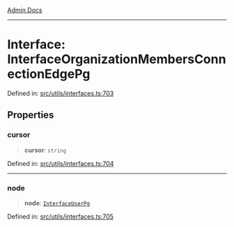 [Admin Docs](/)

***

# Interface: InterfaceOrganizationMembersConnectionEdgePg

Defined in: [src/utils/interfaces.ts:703](https://github.com/PalisadoesFoundation/talawa-admin/blob/main/src/utils/interfaces.ts#L703)

## Properties

### cursor

> **cursor**: `string`

Defined in: [src/utils/interfaces.ts:704](https://github.com/PalisadoesFoundation/talawa-admin/blob/main/src/utils/interfaces.ts#L704)

***

### node

> **node**: [`InterfaceUserPg`](InterfaceUserPg.md)

Defined in: [src/utils/interfaces.ts:705](https://github.com/PalisadoesFoundation/talawa-admin/blob/main/src/utils/interfaces.ts#L705)
